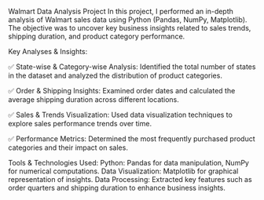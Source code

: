 Walmart Data Analysis Project
In this project, I performed an in-depth analysis of Walmart sales data using Python (Pandas, NumPy, Matplotlib). The objective was to uncover key business insights related to sales trends, shipping duration, and product category performance.

Key Analyses & Insights:

✅ State-wise & Category-wise Analysis: Identified the total number of states in the dataset and analyzed the distribution of product categories.

✅ Order & Shipping Insights: Examined order dates and calculated the average shipping duration across different locations.

✅ Sales & Trends Visualization: Used data visualization techniques to explore sales performance trends over time.

✅ Performance Metrics: Determined the most frequently purchased product categories and their impact on sales.

Tools & Technologies Used:
Python: Pandas for data manipulation, NumPy for numerical computations.
Data Visualization: Matplotlib for graphical representation of insights.
Data Processing: Extracted key features such as order quarters and shipping duration to enhance business insights.

